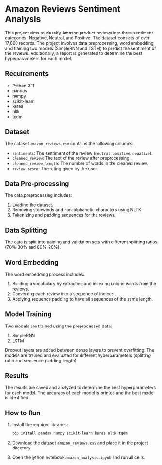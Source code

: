 # Amazon Reviews Sentiment Analysis

This project aims to classify Amazon product reviews into three sentiment categories: Negative, Neutral, and Positive. The dataset consists of over 17,000 records. The project involves data preprocessing, word embedding, and training two models (SimpleRNN and LSTM) to predict the sentiment of the reviews. Additionally, a report is generated to determine the best hyperparameters for each model.

## Requirements

- Python 3.11
- pandas
- numpy
- scikit-learn
- keras
- nltk
- tqdm

## Dataset

The dataset `amazon_reviews.csv` contains the following columns:
- `sentiments`: The sentiment of the review (`neutral`, `positive`, `negative`).
- `cleaned_review`: The text of the review after preprocessing.
- `cleaned_review_length`: The number of words in the cleaned review.
- `review_score`: The rating given by the user.

## Data Pre-processing

The data preprocessing includes:
1. Loading the dataset.
2. Removing stopwords and non-alphabetic characters using NLTK.
3. Tokenizing and padding sequences for the reviews.

## Data Splitting

The data is split into training and validation sets with different splitting ratios (70%-30% and 80%-20%).

## Word Embedding

The word embedding process includes:
1. Building a vocabulary by extracting and indexing unique words from the reviews.
2. Converting each review into a sequence of indices.
3. Applying sequence padding to have all sequences of the same length.

## Model Training

Two models are trained using the preprocessed data:
1. SimpleRNN
2. LSTM

Dropout layers are added between dense layers to prevent overfitting. The models are trained and evaluated for different hyperparameters (splitting ratio and sequence padding length).

## Results

The results are saved and analyzed to determine the best hyperparameters for each model. The accuracy of each model is printed and the best model is identified.

## How to Run

1. Install the required libraries:
    ```bash
    pip install pandas numpy scikit-learn keras nltk tqdm
    ```

2. Download the dataset `amazon_reviews.csv` and place it in the project directory.

3. Open the jython notebook `amazon_analysis.ipynb` and run all cells.

